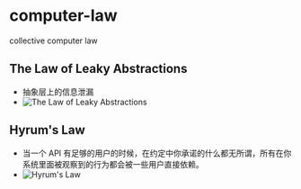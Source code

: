 # computer-law
collective computer law


## The Law of Leaky Abstractions

- 抽象层上的信息泄漏
- ![The Law of Leaky Abstractions](https://www.joelonsoftware.com/2002/11/11/the-law-of-leaky-abstractions/)


## Hyrum's Law

- 当一个 API 有足够的用户的时候，在约定中你承诺的什么都无所谓，所有在你系统里面被观察到的行为都会被一些用户直接依赖。
- ![Hyrum's Law](http://www.hyrumslaw.com/)
